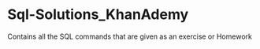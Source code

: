 # Sql-Solutions_KhanAdemy

Contains all the SQL commands that are given as an exercise or Homework 
